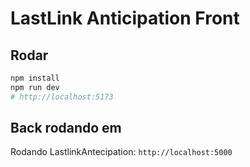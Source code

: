 # LastLink Anticipation Front

## Rodar
```bash
npm install
npm run dev
# http://localhost:5173
```

## Back rodando em
Rodando LastlinkAntecipation: `http://localhost:5000`
